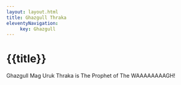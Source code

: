 ```yaml
---
layout: layout.html
title: Ghazgull Thraka
eleventyNavigation:
     key: Ghazgull
---
```


# {{title}}

Ghazgull Mag Uruk Thraka is The Prophet of The WAAAAAAAAGH!